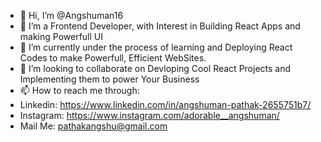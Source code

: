 - 👋 Hi, I’m @Angshuman16
- 👀 I’m a Frontend Developer, with Interest in Building React Apps and making Powerfull UI
- 🌱 I’m currently under the process of learning and Deploying React Codes to make Powerfull, Efficient WebSites.
- 💞️ I’m looking to collaborate on Devloping Cool React Projects and Implementing them to power Your Business
- 📫 How to reach me through:
- Linkedin: https://www.linkedin.com/in/angshuman-pathak-2655751b7/
- Instagram: https://www.instagram.com/adorable__angshuman/
- Mail Me: pathakangshu@gmail.com

<!---
Angshuman16/Angshuman16 is a ✨ special ✨ repository because its `README.md` (this file) appears on your GitHub profile.
You can click the Preview link to take a look at your changes.
--->

